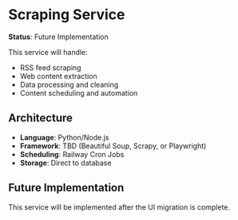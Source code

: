 # Scraping Service

**Status**: Future Implementation

This service will handle:
- RSS feed scraping
- Web content extraction  
- Data processing and cleaning
- Content scheduling and automation

## Architecture
- **Language**: Python/Node.js
- **Framework**: TBD (Beautiful Soup, Scrapy, or Playwright)
- **Scheduling**: Railway Cron Jobs
- **Storage**: Direct to database

## Future Implementation
This service will be implemented after the UI migration is complete. 